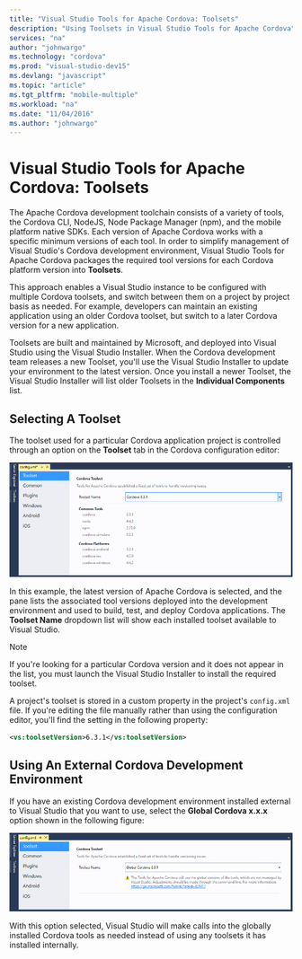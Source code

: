 ```yaml
---
title: "Visual Studio Tools for Apache Cordova: Toolsets"
description: "Using Toolsets in Visual Studio Tools for Apache Cordova"
services: "na"
author: "johnwargo"
ms.technology: "cordova"
ms.prod: "visual-studio-dev15"
ms.devlang: "javascript"
ms.topic: "article"
ms.tgt_pltfrm: "mobile-multiple"
ms.workload: "na"
ms.date: "11/04/2016"
ms.author: "johnwargo"
---
```


# Visual Studio Tools for Apache Cordova: Toolsets

The Apache Cordova development toolchain consists of a variety of tools, the Cordova CLI, NodeJS, Node Package Manager (npm), and the mobile platform native SDKs. Each version of Apache Cordova works with a specific minimum versions of each tool. In order to simplify management of Visual Studio's Cordova development environment, Visual Studio Tools for Apache Cordova packages the required tool versions for each Cordova platform version into **Toolsets**.

This approach enables a Visual Studio instance to be configured with multiple Cordova toolsets, and switch between them on a project by project basis as needed. For example, developers can maintain an existing application using an older Cordova toolset, but switch to a later Cordova version for a new application.

Toolsets are built and maintained by Microsoft, and deployed into Visual Studio using the Visual Studio Installer. When the Cordova development team releases a new Toolset, you'll use the Visual Studio Installer to update your environment to the latest version.  Once you install a newer Toolset, the Visual Studio Installer will list older Toolsets in the **Individual Components** list.

## Selecting A Toolset

The toolset used for a particular Cordova application project is controlled through an option on the **Toolset** tab in the Cordova configuration editor:

![Apache Cordova Configuration Editor: Local Cordova Configuration](media/vs-taco-2017-toolsets/figure-01.png)

In this example, the latest version of Apache Cordova is selected, and the pane lists the associated tool versions deployed into the development environment and used to build, test, and deploy Cordova applications. The **Toolset Name** dropdown list will show each installed toolset available to Visual Studio.

> [!NOTE]
> If you're looking for a particular Cordova version and it does not appear in the list, you must launch the Visual Studio Installer to install the required toolset.

A project's toolset is stored in a custom property in the project's `config.xml` file. If you're editing the file manually rather than using the configuration editor, you'll find the setting in the following property:

```xml
<vs:toolsetVersion>6.3.1</vs:toolsetVersion>
```

## Using An External Cordova Development Environment

If you have an existing Cordova development environment installed external to Visual Studio that you want to use, select the **Global Cordova x.x.x** option shown in the following figure:

![Apache Cordova Configuration Editor: Global Cordova Configuration](media/vs-taco-2017-toolsets/figure-02.png)

With this option selected, Visual Studio will make calls into the globally installed Cordova tools as needed instead of using any toolsets it has installed internally.
